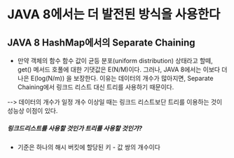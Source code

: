# JAVA 8에서는 더 발전된 방식을 사용한다

## JAVA 8 HashMap에서의 Separate Chaining

* 만약 객체의 함수 함수 값이 균등 분포(uniform distribution) 상태라고 할떼, get() 메서드 호풀에 대한 기댓값은 E(N/M)이다. 
그러나, JAVA 8에서는 이보다 더 나은 E(log(N/m)) 을 보장한다. 이유는 데이터의 개수가 많아지면, Separate Chaining에서 링크드 리스트 대신 트리를 사용하기 때문이다.

--> 데이터의 개수가 일정 개수 이상일 때는 링크드 리스트보단 트리를 이용하는 것이 성능상 이점이 있다.

##### 링크드리스트를 사용할 것인가 트리를 사용할 것인가?
- 기준은 하나의 해시 버킷에 할당된 키 -  값 쌍의 개수이다